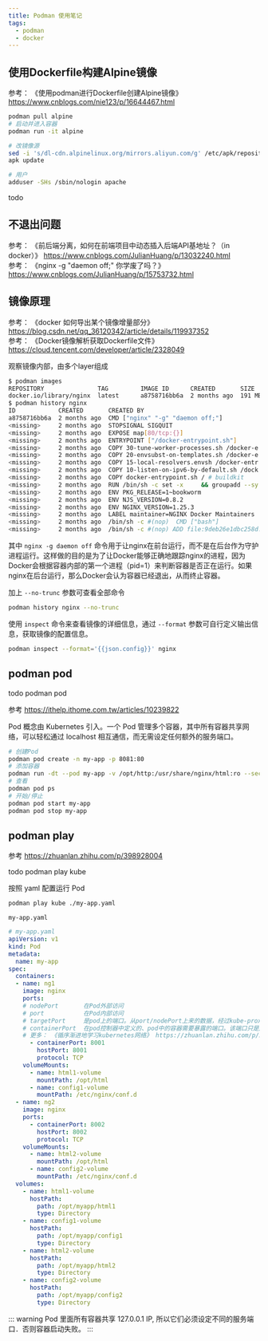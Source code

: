 ```yaml
---
title: Podman 使用笔记
tags:
  - podman
  - docker
---
```


## 使用Dockerfile构建Alpine镜像

参考： 《使用podman进行Dockerfile创建Alpine镜像》 https://www.cnblogs.com/nie123/p/16644467.html

```bash
podman pull alpine
# 启动并进入容器
podman run -it alpine
```

```bash
# 改镜像源
sed -i 's/dl-cdn.alpinelinux.org/mirrors.aliyun.com/g' /etc/apk/repositories 
apk update

# 用户
adduser -SHs /sbin/nologin apache
```

todo

## 不退出问题

参考： 《前后端分离，如何在前端项目中动态插入后端API基地址？（in docker）》 https://www.cnblogs.com/JulianHuang/p/13032240.html \
参考： 《nginx -g "daemon off;" 你学废了吗？》 https://www.cnblogs.com/JulianHuang/p/15753732.html

## 镜像原理

参考： 《docker 如何导出某个镜像增量部分》 https://blog.csdn.net/qq_36120342/article/details/119937352 \
参考： 《Docker镜像解析获取Dockerfile文件》 https://cloud.tencent.com/developer/article/2328049

观察镜像内部，由多个layer组成

```bash
$ podman images
REPOSITORY               TAG         IMAGE ID      CREATED       SIZE
docker.io/library/nginx  latest      a8758716bb6a  2 months ago  191 MB
$ podman history nginx
ID            CREATED       CREATED BY                                     SIZE        COMMENT
a8758716bb6a  2 months ago  CMD ["nginx" "-g" "daemon off;"]               0B          buildkit.dockerfile.v0
<missing>     2 months ago  STOPSIGNAL SIGQUIT                             0B          buildkit.dockerfile.v0
<missing>     2 months ago  EXPOSE map[80/tcp:{}]                          0B          buildkit.dockerfile.v0
<missing>     2 months ago  ENTRYPOINT ["/docker-entrypoint.sh"]           0B          buildkit.dockerfile.v0
<missing>     2 months ago  COPY 30-tune-worker-processes.sh /docker-e...  7.17kB      buildkit.dockerfile.v0
<missing>     2 months ago  COPY 20-envsubst-on-templates.sh /docker-e...  5.12kB      buildkit.dockerfile.v0
<missing>     2 months ago  COPY 15-local-resolvers.envsh /docker-entr...  2.56kB      buildkit.dockerfile.v0
<missing>     2 months ago  COPY 10-listen-on-ipv6-by-default.sh /dock...  4.61kB      buildkit.dockerfile.v0
<missing>     2 months ago  COPY docker-entrypoint.sh / # buildkit         3.58kB      buildkit.dockerfile.v0
<missing>     2 months ago  RUN /bin/sh -c set -x     && groupadd --sy...  113MB       buildkit.dockerfile.v0
<missing>     2 months ago  ENV PKG_RELEASE=1~bookworm                     0B          buildkit.dockerfile.v0
<missing>     2 months ago  ENV NJS_VERSION=0.8.2                          0B          buildkit.dockerfile.v0
<missing>     2 months ago  ENV NGINX_VERSION=1.25.3                       0B          buildkit.dockerfile.v0
<missing>     2 months ago  LABEL maintainer=NGINX Docker Maintainers ...  0B          buildkit.dockerfile.v0
<missing>     2 months ago  /bin/sh -c #(nop)  CMD ["bash"]                0B
<missing>     2 months ago  /bin/sh -c #(nop) ADD file:9deb26e1dbc258d...  77.8MB
```

其中 `nginx -g daemon off` 命令用于让nginx在前台运行，而不是在后台作为守护进程运行。这样做的目的是为了让Docker能够正确地跟踪nginx的进程，因为Docker会根据容器内部的第一个进程（pid=1）来判断容器是否正在运行。如果nginx在后台运行，那么Docker会认为容器已经退出，从而终止容器。

加上 `--no-trunc` 参数可查看全部命令

```bash
podman history nginx --no-trunc
```

使用 `inspect` 命令来查看镜像的详细信息，通过 `--format` 参数可自行定义输出信息，获取镜像的配置信息。

```bash
podman inspect --format='{{json.config}}' nginx
```

## podman pod

todo podman pod

参考 https://ithelp.ithome.com.tw/articles/10239822

Pod 概念由 Kubernetes 引入。一个 Pod 管理多个容器，其中所有容器共享网络，可以轻松通过 localhost 相互通信，而无需设定任何额外的服务端口。

```bash
# 创建Pod
podman pod create -n my-app -p 8081:80
# 添加容器
podman run -dt --pod my-app -v /opt/http:/usr/share/nginx/html:ro --security-opt="seccomp=unconfined" --name hello-nginx nginx
# 查看
podman pod ps
# 开始/停止
podman pod start my-app
podman pod stop my-app
```

## podman play

参考 https://zhuanlan.zhihu.com/p/398928004

todo podman play kube

按照 yaml 配置运行 Pod

```bash
podman play kube ./my-app.yaml
```

`my-app.yaml`

```yaml
# my-app.yaml
apiVersion: v1
kind: Pod
metadata:
  name: my-app
spec:
  containers:
  - name: ng1
    image: nginx
    ports:
    # nodePort       在Pod外部访问
    # port           在Pod内部访问
    # targetPort     是pod上的端口。从port/nodePort上来的数据，经过kube-proxy流入到后端pod的targetPort上，最后进入容器。
    # containerPort  在pod控制器中定义的、pod中的容器需要暴露的端口。该端口只是起到specification作用，哪怕不在yaml中定义，也是可以通过nodePort->targetPort的流向(外部)或者port->targetPort流向(内部)进行访问。
    # 更多： 《循序渐进地学习kubernetes网络》 https://zhuanlan.zhihu.com/p/563148579
      - containerPort: 8001
        hostPort: 8001
        protocol: TCP
    volumeMounts:
      - name: html1-volume
        mountPath: /opt/html
      - name: config1-volume
        mountPath: /etc/nginx/conf.d
  - name: ng2
    image: nginx
    ports:
      - containerPort: 8002
        hostPort: 8002
        protocol: TCP
    volumeMounts:
      - name: html2-volume
        mountPath: /opt/html
      - name: config2-volume
        mountPath: /etc/nginx/conf.d
  volumes:
    - name: html1-volume
      hostPath:
        path: /opt/myapp/html1
        type: Directory
    - name: config1-volume
      hostPath:
        path: /opt/myapp/config1
        type: Directory
    - name: html2-volume
      hostPath:
        path: /opt/myapp/html2
        type: Directory
    - name: config2-volume
      hostPath:
        path: /opt/myapp/config2
        type: Directory
```

::: warning
Pod 里面所有容器共享 127.0.0.1 IP, 所以它们必须设定不同的服务端口．否则容器启动失败。
:::
